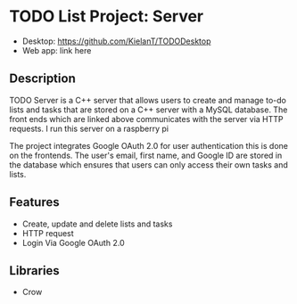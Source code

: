 # TODO List Project: Server
- Desktop: https://github.com/KielanT/TODODesktop
- Web app: link here

## Description
TODO Server is a C++ server that allows users to create and manage to-do lists and tasks that are stored on a C++ server with a MySQL database. The front ends which are linked above communicates with the server via HTTP requests. I run this server on a raspberry pi

The project integrates Google OAuth 2.0 for user authentication this is done on the frontends. The user's email, first name, and Google ID are stored in the database which ensures that users can only access their own tasks and lists.

## Features
- Create, update and delete lists and tasks
- HTTP request
- Login Via Google OAuth 2.0

## Libraries 
- Crow
